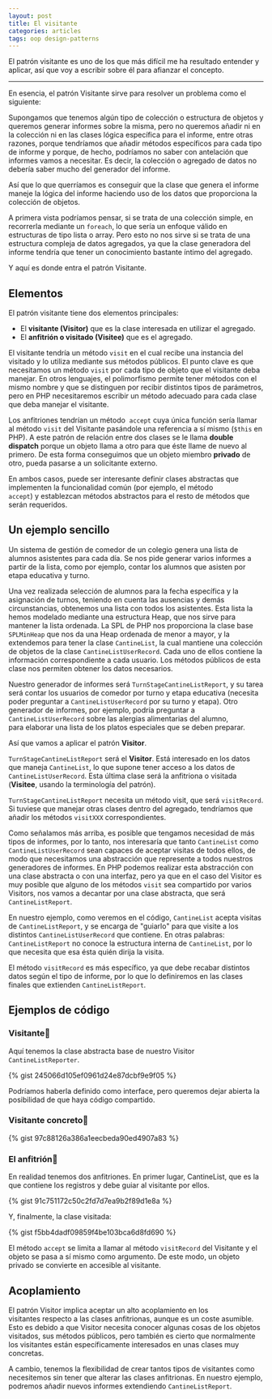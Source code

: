 ```yaml
---
layout: post
title: El visitante
categories: articles
tags: oop design-patterns
---
```


El patrón visitante es uno de los que más difícil me ha resultado entender y aplicar, así que voy a escribir sobre él para afianzar el concepto.

----

En esencia, el patrón Visitante sirve para resolver un problema como el siguiente:

Supongamos que tenemos algún tipo de colección o estructura de objetos y queremos generar informes sobre la misma, pero no queremos añadir ni en la colección ni en las clases lógica específica para el informe, entre otras razones, porque tendríamos que añadir métodos específicos para cada tipo de informe y porque, de hecho, podríamos no saber con antelación que informes vamos a necesitar. Es decir, la colección o agregado de datos no debería saber mucho del generador del informe.

Así que lo que querríamos es conseguir que la clase que genera el informe maneje la lógica del informe haciendo uso de los datos que proporciona la colección de objetos.

A primera vista podríamos pensar, si se trata de una colección simple, en recorrerla mediante un `foreach`, lo que sería un enfoque válido en estructuras de tipo lista o array. Pero esto no nos sirve si se trata de una estructura compleja de datos agregados, ya que la clase generadora del informe tendría que tener un conocimiento bastante íntimo del agregado.

Y aquí es donde entra el patrón Visitante.

## Elementos

El patrón visitante tiene dos elementos principales:

* El **visitante (Visitor)** que es la clase interesada en utilizar el agregado.
* El **anfitrión o visitado (Visitee)** que es el agregado.

El visitante tendría un método `visit` en el cual recibe una instancia del visitado y lo utiliza mediante sus métodos públicos. El punto clave es que necesitamos un método `visit` por cada tipo de objeto que el visitante deba manejar. En otros lenguajes, el polimorfismo permite tener métodos con el mismo nombre y que se distinguen por recibir distintos tipos de parámetros, pero en PHP necesitaremos escribir un método adecuado para cada clase que deba manejar el visitante.

Los anfitriones tendrían un método  `accept` cuya única función sería llamar al método `visit` del Visitante pasándole una referencia a sí mismo (`$this` en PHP). A este patrón de relación entre dos clases se le llama **double dispatch** porque un objeto llama a otro para que éste llame de nuevo al primero. De esta forma conseguimos que un objeto miembro **privado** de otro, pueda pasarse a un solicitante externo.

En ambos casos, puede ser interesante definir clases abstractas que implementen la funcionalidad común (por ejemplo, el método `accept`) y establezcan métodos abstractos para el resto de métodos que serán requeridos.

## Un ejemplo sencillo

Un sistema de gestión de comedor de un colegio genera una lista de alumnos asistentes para cada día. Se nos pide generar varios informes a partir de la lista, como por ejemplo, contar los alumnos que asisten por etapa educativa y turno.

Una vez realizada selección de alumnos para la fecha específica y la asignación de turnos, teniendo en cuenta las ausencias y demás circunstancias, obtenemos una lista con todos los asistentes. Esta lista la hemos modelado mediante una estructura Heap, que nos sirve para mantener la lista ordenada. La SPL de PHP nos proporciona la clase base `SPLMinHeap` que nos da una Heap ordenada de menor a mayor, y la extendemos para tener la clase `CantineList`, la cual mantiene una colección de objetos de la clase `CantineListUserRecord`. Cada uno de ellos contiene la información correspondiente a cada usuario. Los métodos públicos de esta clase nos permiten obtener los datos necesarios.

Nuestro generador de informes será `TurnStageCantineListReport`, y su tarea será contar los usuarios de comedor por turno y etapa educativa (necesita poder preguntar a `CantineListUserRecord` por su turno y etapa). Otro generador de informes, por ejemplo, podría preguntar a `CantineListUserRecord` sobre las alergias alimentarias del alumno, para elaborar una lista de los platos especiales que se deben preparar.

Así que vamos a aplicar el patrón **Visitor**.

`TurnStageCantineListReport` será el **Visitor**. Está interesado en los datos que maneja `CantineList`, lo que supone tener acceso a los datos de `CantineListUserRecord`. Esta última clase será la anfitriona o visitada (**Visitee**, usando la terminología del patrón).

`TurnStageCantineListReport` necesita un método visit, que será `visitRecord`. Si tuviese que manejar otras clases dentro del agregado, tendríamos que añadir los métodos `visitXXX` correspondientes.

Como señalamos más arriba, es posible que tengamos necesidad de más tipos de informes, por lo tanto, nos interesaría que tanto `CantineList` como `CantineListUserRecord` sean capaces de aceptar visitas de todos ellos, de modo que necesitamos una abstracción que represente a todos nuestros generadores de informes. En PHP podemos realizar esta abstracción con una clase abstracta o con una interfaz, pero ya que en el caso del Visitor es muy posible que alguno de los métodos `visit` sea compartido por varios Visitors, nos vamos a decantar por una clase abstracta, que será `CantineListReport`.

En nuestro ejemplo, como veremos en el código, `CantineList` acepta visitas de `CantineListReport`, y se encarga de "guiarlo" para que visite a los distintos `CantineListUserRecord` que contiene. En otras palabras: `CantineListReport` no conoce la estructura interna de `CantineList`, por lo que necesita que esa ésta quién dirija la visita.

El método `visitRecord` es más específico, ya que debe recabar distintos datos según el tipo de informe, por lo que lo definiremos en las clases finales que extienden `CantineListReport`.

## Ejemplos de código

### Visitante

Aquí tenemos la clase abstracta base de nuestro Visitor `CantineListReporter`.

{% gist 245066d105ef0961d24e87dcbf9e9f05 %}

Podríamos haberla definido como interface, pero queremos dejar abierta la posibilidad de que haya código compartido.

### Visitante concreto

{% gist 97c88126a386a1eecbeda90ed4907a83 %}

### El anfitrión

En realidad tenemos dos anfitriones. En primer lugar, CantineList, que es la que contiene los registros y debe guiar al visitante por ellos.

{% gist 91c751172c50c2fd7d7ea9b2f89d1e8a %}

Y, finalmente, la clase visitada:

{% gist f5bb4dadf09859f4be103bca6d8fd690 %}

El método `accept` se limita a llamar al método `visitRecord` del Visitante y el objeto se pasa a sí mismo como argumento. De este modo, un objeto privado se convierte en accesible al visitante.

## Acoplamiento

El patrón Visitor implica aceptar un alto acoplamiento en los visitantes respecto a las clases anfitrionas, aunque es un coste asumible. Esto es debido a que Visitor necesita conocer algunas cosas de los objetos visitados, sus métodos públicos, pero también es cierto que normalmente los visitantes están específicamente interesados en unas clases muy concretas.

A cambio, tenemos la flexibilidad de crear tantos tipos de visitantes como necesitemos sin tener que alterar las clases anfitrionas. En nuestro ejemplo, podremos añadir nuevos informes extendiendo `CantineListReport`.